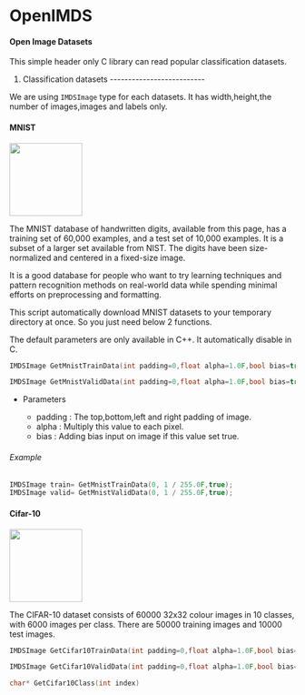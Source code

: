 OpenIMDS
========

#### Open Image Datasets

This simple header only C library can read popular classification datasets.

1.	Classification datasets --------------------------

We are using `IMDSImage` type for each datasets. It has width,height,the number of images,images and labels only.

#### MNIST

<img src="https://i.imgur.com/9BcVOYQ.png" width="128">

The MNIST database of handwritten digits, available from this page, has a training set of 60,000 examples, and a test set of 10,000 examples. It is a subset of a larger set available from NIST. The digits have been size-normalized and centered in a fixed-size image.

It is a good database for people who want to try learning techniques and pattern recognition methods on real-world data while spending minimal efforts on preprocessing and formatting.

This script automatically download MNIST datasets to your temporary directory at once. So you just need below 2 functions.

The default parameters are only available in C++. It automatically disable in C.
```c  
IMDSImage GetMnistTrainData(int padding=0,float alpha=1.0F,bool bias=true);
```

```c
IMDSImage GetMnistValidData(int padding=0,float alpha=1.0F,bool bias=true);`
```

*	Parameters

	*	padding : The top,bottom,left and right padding of image.
	*	alpha : Multiply this value to each pixel.
	*	bias : Adding bias input on image if this value set true.

###### Example

```cpp
IMDSImage train= GetMnistTrainData(0, 1 / 255.0F,true);
IMDSImage valid= GetMnistValidData(0, 1 / 255.0F,true);
```

#### Cifar-10

<img src="https://i.imgur.com/X7Tv9dQ.png" width="128">

The CIFAR-10 dataset consists of 60000 32x32 colour images in 10 classes, with 6000 images per class. There are 50000 training images and 10000 test images.

```c
IMDSImage GetCifar10TrainData(int padding=0,float alpha=1.0F,bool bias=true)
```

```c
IMDSImage GetCifar10ValidData(int padding=0,float alpha=1.0F,bool bias=true)
```

```c
char* GetCifar10Class(int index)
```
